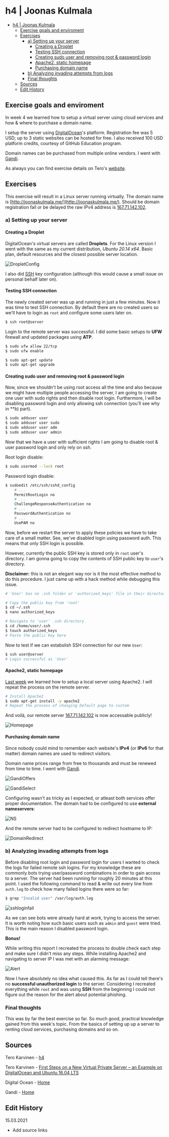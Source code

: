 # h4 | Joonas Kulmala

- [h4 | Joonas Kulmala](#h4--joonas-kulmala)
  - [Exercise goals and enviroment](#exercise-goals-and-enviroment)
  - [Exercises](#exercises)
    - [a) Setting up your server](#a-setting-up-your-server)
      - [Creating a Droplet](#creating-a-droplet)
      - [Testing SSH connection](#testing-ssh-connection)
      - [Creating sudo user and removing root & password login](#creating-sudo-user-and-removing-root--password-login)
      - [Apache2, static homepage](#apache2-static-homepage)
      - [Purchasing domain name](#purchasing-domain-name)
    - [b) Analyzing invading attempts from logs](#b-analyzing-invading-attempts-from-logs)
    - [Final thoughts](#final-thoughts)
  - [Sources](#sources)
  - [Edit History](#edit-history)

## Exercise goals and enviroment

In week 4 we learned how to setup a virtual server using cloud services and how & where to purchase a domain name.

I setup the server using [DigitalOcean](https://www.digitalocean.com/)'s platform. Registration fee was 5 USD; up to 3 static websites can be hosted for free. I also received 100 USD platform credits, courtesy of GitHub Education program.

Domain names can be purchased from multiple online vendors. I went with [Gandi](https://www.gandi.net/en).

As always you can find exercise details on Tero's [website](https://terokarvinen.com/2020/linux-palvelimet-2021-alkukevat-kurssi-ict4tn021-3014/#h4).

## Exercises

This exercise will result in a Linux server running virtually. The domain name is [http://joonaskulmala.me/](http://joonaskulmala.me/). Should be domain registration fail or be delayed the raw IPv4 address is [167.71.142.102](http://167.71.142.102/).

### a) Setting up your server

#### Creating a Droplet

DigitalOcean's virtual servers are called **Droplets**. For the Linux version I went with the same as my current distribution, *Ubuntu 20.14 x64*. Basic plan, default resources and the closest possible server location.

![DropletConfig](Resources/dropletconfig.png)

I also did [SSH](https://www.ssh.com/ssh/) key configuration (although this would cause a small issue on personal behalf later on).

#### Testing SSH connection

The newly created server was up and running in just a few minutes. Now it was time to test SSH connection. By default there are no created users so we'll have to login as `root` and configure some users later on.

```bash
$ ssh root@server
```

Login to the remote server was successful. I did some basic setups to **UFW** firewall and updated packages using **ATP**.

```bash
$ sudo ufw allow 22/tcp
$ sudo ufw enable

$ sudo apt-get update
$ sudo apt-get upgrade
```
#### Creating sudo user and removing root & password login

Now, since we shouldn't be using root access all the time and also because we might have multiple people accessing the server, I am going to create one user with sudo rights and then disable root login. Furthermore, I will be disabling password login and only allowing ssh connection (you'll see why in **b) part).

```bash
$ sudo adduser user
$ sudo adduser user sudo
$ sudo adduser user adm
$ sudo adduser user admin
```

Now that we have a user with sufficient rights I am going to disable root & user password login and only rely on ssh.

Root login disable:
```bash
$ sudo usermod --lock root
```

Password login disable:
```bash
$ sudoedit /etc/ssh/sshd_config
    # ...
    PermitRootLogin no
    # ...
    ChallengeResponseAuthentication no
    # ...
    PasswordAuthentication no
    # ...
    UsePAM no
```

Now, before we restart the server to apply these policies we have to take care of a small matter. See, we've disabled login using password auth. This means that only SSH login is possible.

However, currently the public SSH key is stored only in `root` user's directory. I am gonna going to copy the contents of SSH public key to `user`'s directory.

**Disclaimer:** this is not an elegant way nor is it the most effective method to do this procedure. I just came up with a hack method while debugging this issue.

```bash
# 'User' has no .ssh folder or 'authorized_keys' file in their directory yet, so we will have to create those manually

# Copy the public key from 'root'
$ cd ~/.ssh
$ nano authorized_keys

# Navigate to 'user' .ssh directory
$ cd /home/user/.ssh
$ touch authorized_keys
# Paste the public key here
```

Now to test if we can estabslish SSH connection for our new `User`:

```bash
$ ssh user@server
# Login successful as 'User'
```

#### Apache2, static homepage

[Last week](https://github.com/JoonasKulmala/Linux-Server-course/tree/main/Week%203#a-example-page) we learned how to setup a local server using Apache2. I will repeat the process on the remote server.

```bash
# Install Apache2
$ sudo apt-get install -y apache2
# Repeat the process of changing Default page to custom
```

And voilà, our remote server [167.71.142.102](http://167.71.142.102/) is now accessable publicly!

![Homepage](Resources/homepage_public.png)

#### Purchasing domain name

Since nobody could mind to remember each website's **IPv4** (or **IPv6** for that matter) domain names are used to redirect visitors.

Domain name prices range from free to thousands and must be renewed from time to time. I went with [Gandi](https://www.gandi.net/en).

![GandiOffers](Resources/gandioffers.png)

![GandiSelect](Resources/gandicart.png)

Configuring wasn't as tricky as I expected, or atleast both services offer proper documentation. The domain had to be configured to use **external nameservers**:

![NS](Resources/externalns.png)

And the remote server had to be configured to redirect hostname to IP:

![DomainRedirect](Resources/DOdomainconfig.png)


### b) Analyzing invading attempts from logs

Before disabling root login and password login for users I wanted to check the logs for failed remote ssh logins. For my knowledge these are commonly bots trying user/password combinations in order to gain access to a server. The server had been running for roughly 20 minutes at this point. I used the following command to read & write out every line from `auth.log` to check how many failed logins there were so far:

```bash
$ grep "Invalid user" /var/log/auth.log
```

![sshloginfail](Resources/sshinvaliduser.png)

As we can see bots were already hard at work, trying to access the server. It is worth noting how such basic users such as `admin` and `guest` were tried. This is the main reason I disabled password login.

**Bonus!**

While writing this report I recreated the process to double check each step and make sure I didn't miss any steps. While installing Apache2 and navigating to server IP I was met with an alarming message:

![Alert](Resources/alert.png)

Now I have absolutely no idea what caused this. As far as I could tell there's no **successful unauthorized login** to the server. Considering I recreated everything while `root` and was using **SSH** from the beginning I could not figure out the reason for the alert about potential phishing. 

### Final thoughts

This was by far the best exercise so far. So much good, practical knowledge gained from this week's topic. From the basics of setting up up a server to renting cloud services, purchasing domains and so on.

## Sources

Tero Karvinen - [h4](https://terokarvinen.com/2020/linux-palvelimet-2021-alkukevat-kurssi-ict4tn021-3014/#h4)

Tero Karvinen - [First Steps on a New Virtual Private Server – an Example on DigitalOcean and Ubuntu 16.04 LTS](http://terokarvinen.com/2017/first-steps-on-a-new-virtual-private-server-an-example-on-digitalocean/index.html?fromSearch=)

Digital Ocean - [Home](https://www.digitalocean.com/)

Gandi - [Home](https://www.gandi.net/en)

## Edit History

15.03.2021

- Add source links